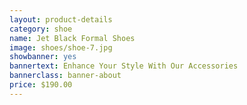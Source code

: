 ```yaml
---
layout: product-details
category: shoe
name: Jet Black Formal Shoes
image: shoes/shoe-7.jpg
showbanner: yes
bannertext: Enhance Your Style With Our Accessories
bannerclass: banner-about
price: $190.00
---
```

